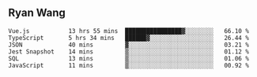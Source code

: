 ## Ryan Wang

<!--START_SECTION:waka-->

```text
Vue.js           13 hrs 55 mins  ████████████████▓░░░░░░░░   66.10 %
TypeScript       5 hrs 34 mins   ██████▓░░░░░░░░░░░░░░░░░░   26.44 %
JSON             40 mins         ▓░░░░░░░░░░░░░░░░░░░░░░░░   03.21 %
Jest Snapshot    14 mins         ▒░░░░░░░░░░░░░░░░░░░░░░░░   01.12 %
SQL              13 mins         ▒░░░░░░░░░░░░░░░░░░░░░░░░   01.06 %
JavaScript       11 mins         ▒░░░░░░░░░░░░░░░░░░░░░░░░   00.92 %
```

<!--END_SECTION:waka-->
